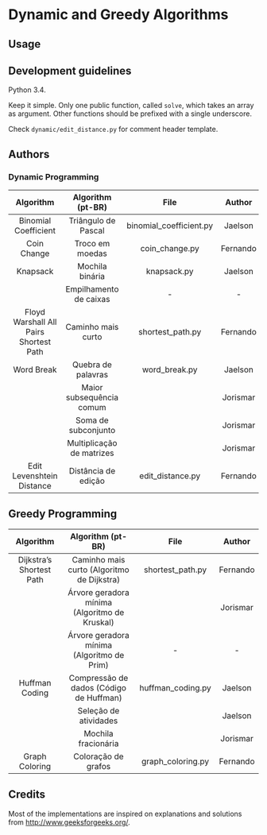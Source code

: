 # Dynamic and Greedy Algorithms 

## Usage

## Development guidelines

Python 3.4.

Keep it simple. Only one public function, called `solve`, which takes an array as argument. 
Other functions should be prefixed with a single underscore.

Check `dynamic/edit_distance.py` for comment header template.

## Authors

### Dynamic Programming
|   Algorithm   	            |     Algorithm (pt-BR)     	|       File       	|  Author  	|
|:-------------:	            |:-------------------------:	|:----------------:	|:--------:	|
| Binomial Coefficient          |    Triângulo de Pascal    	| binomial_coefficient.py |  Jaelson 	|
| Coin Change                   |      Troco em moedas      	| coin_change.py   	| Fernando 	|
| Knapsack 	                    |      Mochila binária      	| knapsack.py       |  Jaelson 	|
|               	            |   Empilhamento de caixas  	|         -        	|     -    	|
| Floyd Warshall All Pairs Shortest Path | Caminho mais curto   | shortest_path.py 	| Fernando 	|
| Word Break      	            |     Quebra de palavras    	| word_break.py 	|  Jaelson 	|
|               	            |  Maior subsequência comum 	|                  	| Jorismar 	|
|               	            |    Soma de subconjunto    	|                  	| Jorismar 	|
|               	            | Multiplicação de matrizes 	|                  	| Jorismar 	|
| Edit Levenshtein Distance     |    Distância de edição    	| edit_distance.py 	| Fernando  |

## Greedy Programming
|   Algorithm   	            |     Algorithm (pt-BR)                            	|       File            |  Author  	|
|:-------------:	            |:----------------------------------------------:	|:-------------:        |:--------:	|
| Dijkstra’s Shortest Path      | Caminho mais curto (Algoritmo de Dijkstra) 	    | shortest_path.py      | Fernando 	|
|   	                        | Árvore geradora mínima (Algoritmo de Kruskal) 	|   	                | Jorismar 	|
|   	                        | Árvore geradora mínima (Algoritmo de Prim)    	| - 	                | -        	|
| Huffman Coding               | Compressão de dados (Código de Huffman)       	| huffman_coding.py     | Jaelson  	|
|   	                        | Seleção de atividades                         	|   	                | Jaelson  	|
|   	                        | Mochila fracionária                           	|   	                | Jorismar 	|
| Graph Coloring                | Coloração de grafos                           	| graph_coloring.py     | Fernando 	|

## Credits

Most of the implementations are inspired on explanations and solutions from http://www.geeksforgeeks.org/.
